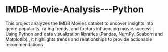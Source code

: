 # IMDB-Movie-Analysis---Python
This project analyzes the IMDB Movies dataset to uncover insights into genre popularity, rating trends, and factors influencing movie success. Using Python and data visualization libraries (Pandas, NumPy, Seaborn and Matplotlib) , it highlights trends and relationships to provide actionable recommendations.
